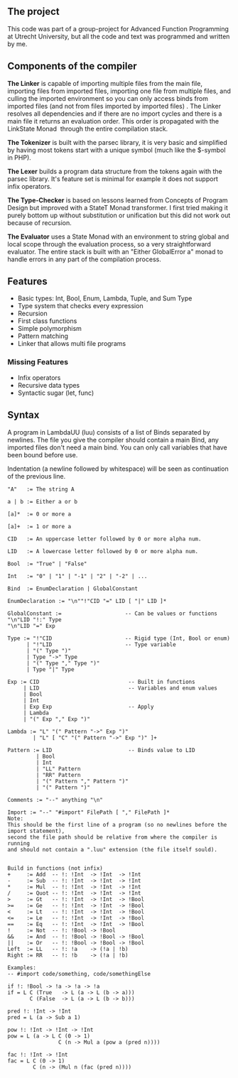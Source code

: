 ## The project

This code was part of a group-project for Advanced Function Programming at Utrecht University, but all the code and text was programmed and written by me. 

## Components of the compiler
__The Linker__ is capable of importing multiple files from the main file, importing files from imported files, importing one file from multiple files, and culling the imported environment so you can only access binds from imported files (and not from files imported by imported files) . The Linker resolves all dependencies and if there are no import cycles and there is a main file it returns an evaluation order. This order is propagated with the LinkState Monad  through the entire compilation stack. 

__The Tokenizer__ is built with the parsec library, it is very basic and simplified by having most tokens start with a unique symbol (much like the $-symbol in PHP).

__The Lexer__ builds a program data structure from the tokens again with the parsec library. It's feature set is minimal for example it does not support infix operators.

__The Type-Checker__ is based on lessons learned from Concepts of Program Design but improved with a StateT Monad transformer. I first tried making it purely bottom up without substitution or unification but this did not work out because of recursion. 

__The Evaluator__ uses a State Monad with an environment to string global and local scope through the evaluation process, so a very straightforward evaluator.
The entire stack is built with an "Either GlobalError a" monad to handle errors in any part of the compilation process. 

## Features

 * Basic types: Int, Bool, Enum, Lambda, Tuple, and Sum Type
 * Type system that checks every expression
 * Recursion
 * First class functions 
 * Simple polymorphism
 * Pattern matching 
 * Linker that allows multi file programs 

### Missing Features

 * Infix operators
 * Recursive data types
 * Syntactic sugar (let, func)

## Syntax 


A program in LambdaUU (luu) consists of a list of Binds separated by newlines. The file you give the compiler should contain a main Bind, any imported files don't need a main bind. You can only call variables that have been bound before use.

Indentation (a newline followed by whitespace) will be seen as continuation of the previous line.

    "A"   := The string A
    
    a | b := Either a or b
    
    [a]*  := 0 or more a
    
    [a]+  := 1 or more a
    
    CID   := An uppercase letter followed by 0 or more alpha num.
    
    LID   := A lowercase letter followed by 0 or more alpha num.
    
    Bool  := "True" | "False"
    
    Int   := "0" | "1" | "-1" | "2" | "-2" | ...
    
    Bind  := EnumDeclaration | GlobalConstant
    
    EnumDeclaration := "\n""!"CID "=" LID [ "|" LID ]*
    
    GlobalConstant :=                    -- Can be values or functions
    "\n"LID "!:" Type
    "\n"LID "=" Exp
    
    Type := "!"CID                       -- Rigid type (Int, Bool or enum)
          | "!"LID                       -- Type variable
          | "(" Type ")"  
          | Type "->" Type  
          | "(" Type "," Type ")"  
          | Type "|" Type
    
    Exp := CID                            -- Built in functions
         | LID                            -- Variables and enum values
         | Bool
         | Int
         | Exp Exp                        -- Apply  
         | Lambda
         | "(" Exp "," Exp ")"
    
    Lambda := "L" "(" Pattern "->" Exp ")"
            | "L" [ "C" "(" Pattern "->" Exp ")" ]+
    
    Pattern := LID                        -- Binds value to LID
             | Bool
             | Int
             | "LL" Pattern
             | "RR" Pattern
             | "(" Pattern "," Pattern ")"
             | "(" Pattern ")"
    
    Comments := "--" anything "\n"
    
    Import := "--" "#import" FilePath [ "," FilePath ]*
    Note: 
    This should be the first line of a program (so no newlines before the import statement), 
    second the file path should be relative from where the compiler is running 
    and should not contain a ".luu" extension (the file itself sould).
    
    
    Build in functions (not infix)
    +     := Add  -- !: !Int  -> !Int  -> !Int
    -     := Sub  -- !: !Int  -> !Int  -> !Int
    *     := Mul  -- !: !Int  -> !Int  -> !Int
    /     := Quot -- !: !Int  -> !Int  -> !Int
    >     := Gt   -- !: !Int  -> !Int  -> !Bool
    >=    := Ge   -- !: !Int  -> !Int  -> !Bool
    <     := Lt   -- !: !Int  -> !Int  -> !Bool
    <=    := Le   -- !: !Int  -> !Int  -> !Bool
    ==    := Eq   -- !: !Int  -> !Int  -> !Bool
    !     := Not  -- !: !Bool -> !Bool
    &&    := And  -- !: !Bool -> !Bool -> !Bool
    ||    := Or   -- !: !Bool -> !Bool -> !Bool
    Left  := LL   -- !: !a    -> (!a | !b)
    Right := RR   -- !: !b    -> (!a | !b)
    
    Examples:
    -- #import code/something, code/somethingElse
    
    if !: !Bool -> !a -> !a -> !a
    if = L C (True   -> L (a -> L (b -> a)))
           C (False  -> L (a -> L (b -> b)))
    
    pred !: !Int -> !Int
    pred = L (a -> Sub a 1)
    
    pow !: !Int -> !Int -> !Int
    pow = L (a -> L C (0 -> 1)
                    C (n -> Mul a (pow a (pred n))))
    
    fac !: !Int -> !Int
    fac = L C (0 -> 1)
            C (n -> (Mul n (fac (pred n))))
    
